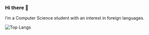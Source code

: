 ### Hi there 👋

I’m a Computer Science student with an interest in foreign languages.

![Top Langs](https://github-readme-stats.vercel.app/api/top-langs/?username=LucasMattosVieira&layout=compact&theme=dark)

<!--
**LucasMattosVieira/LucasMattosVieira** is a ✨ _special_ ✨ repository because its `README.md` (this file) appears on your GitHub profile.

Here are some ideas to get you started:

- 🔭 I’m currently working on ...
- 🌱 I’m currently learning ...
- 👯 I’m looking to collaborate on ...
- 🤔 I’m looking for help with ...
- 💬 Ask me about ...
- 📫 How to reach me: ...
- 😄 Pronouns: ...
- ⚡ Fun fact: ...
-->
